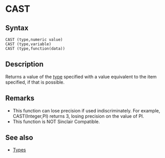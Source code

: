 # CAST

## Syntax

```
CAST (type,numeric value)
CAST (type,variable)
CAST (type,function(data))
```

## Description

Returns a value of the [type](types.md) specified with a value equivalent to the item specified, if that is possible.

## Remarks

* This function can lose precision if used indiscriminately.
For example, CAST(Integer,PI) returns 3, losing precision on the value of PI.
* This function is NOT Sinclair Compatible.

## See also

* [Types](types.md)


